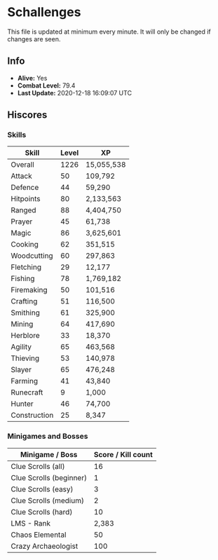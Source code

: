 # Schallenges

This file is updated at minimum every minute. It will only be changed if changes are seen.

## Info

 - **Alive:** Yes
 - **Combat Level:** 79.4
 - **Last Update:** 2020-12-18 16:09:07 UTC

## Hiscores

### Skills

| Skill | Level | XP |
|--|--|--|
| Overall | 1226 | 15,055,538 |
| Attack | 50 | 109,792 |
| Defence | 44 | 59,290 |
| Hitpoints | 80 | 2,133,563 |
| Ranged | 88 | 4,404,750 |
| Prayer | 45 | 61,738 |
| Magic | 86 | 3,625,601 |
| Cooking | 62 | 351,515 |
| Woodcutting | 60 | 297,863 |
| Fletching | 29 | 12,177 |
| Fishing | 78 | 1,769,182 |
| Firemaking | 50 | 101,516 |
| Crafting | 51 | 116,500 |
| Smithing | 61 | 325,900 |
| Mining | 64 | 417,690 |
| Herblore | 33 | 18,370 |
| Agility | 65 | 463,568 |
| Thieving | 53 | 140,978 |
| Slayer | 65 | 476,248 |
| Farming | 41 | 43,840 |
| Runecraft | 9 | 1,000 |
| Hunter | 46 | 74,700 |
| Construction | 25 | 8,347 |

### Minigames and Bosses

| Minigame / Boss | Score / Kill count |
|--|--|
| Clue Scrolls (all) | 16 |
| Clue Scrolls (beginner) | 1 |
| Clue Scrolls (easy) | 3 |
| Clue Scrolls (medium) | 2 |
| Clue Scrolls (hard) | 10 |
| LMS - Rank | 2,383 |
| Chaos Elemental | 50 |
| Crazy Archaeologist | 100 |
